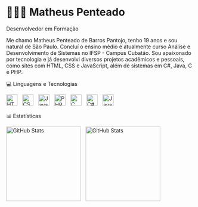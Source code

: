 # 👩🏻‍💻 Matheus Penteado

Desenvolvedor em Formação

Me chamo Matheus Penteado de Barros Pantojo, tenho 19 anos e sou natural de São Paulo. Concluí o ensino médio e atualmente curso Análise e Desenvolvimento de Sistemas no IFSP - Campus Cubatão. Sou apaixonado por tecnologia e já desenvolvi diversos projetos acadêmicos e pessoais, como sites com HTML, CSS e JavaScript, além de sistemas em C#, Java, C e PHP.

💻 Linguagens e Tecnologias


<img align="left" alt="HTML" title="HTML" width="30px" style="padding-right: 10px;" src="https://cdn.jsdelivr.net/gh/devicons/devicon@latest/icons/html5/html5-original.svg" />
<img align="left" alt="CSS" title="CSS" width="30px" style="padding-right: 10px;" src="https://cdn.jsdelivr.net/gh/devicons/devicon@latest/icons/css3/css3-original.svg" />
<img align="left" alt="JavaScript" title="JavaScript" width="30px" style="padding-right: 10px;" src="https://cdn.jsdelivr.net/gh/devicons/devicon@latest/icons/javascript/javascript-original.svg" />
<img align="left" alt="PHP" title="PHP" width="30px" style="padding-right: 10px;" src="https://cdn.jsdelivr.net/gh/devicons/devicon@latest/icons/php/php-original.svg" />
<img align="left" alt="C" title="Linguagem C" width="30px" style="padding-right: 10px;" src="https://cdn.jsdelivr.net/gh/devicons/devicon@latest/icons/c/c-original.svg" />
<img align="left" alt="C#" title="C# com Windows Forms" width="30px" style="padding-right: 10px;" src="https://cdn.jsdelivr.net/gh/devicons/devicon@latest/icons/csharp/csharp-original.svg" />
<img align="left" alt="Java" title="Java com Swing" width="30px" style="padding-right: 10px;" src="https://cdn.jsdelivr.net/gh/devicons/devicon@latest/icons/java/java-original.svg" />

<br/><br/>

📊 Estatísticas
<p> <img align="left" alt="GitHub Stats" height="200" style="padding-right: 10px;" src="https://github-readme-stats.vercel.app/api?username=penteado012&show_icons=true&theme=tokyonight&include_all_commits=true&locale=pt-br" />
<img align="left" alt="GitHub Stats" height="200" src="https://github-readme-stats.vercel.app/api/top-langs/?username=matheuspenteado&theme=tokyonight&layout=compact&custom_title=Tecnologias&langs_count=9" />

</p>
